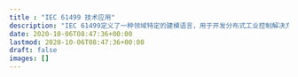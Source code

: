 ```yaml
---
title : "IEC 61499 技术应用"
description: "IEC 61499定义了一种领域特定的建模语言，用于开发分布式工业控制解决方案。IEC 61499通过改进软件组件的封装来扩展IEC 61131-1，以提高可重用性，提供与供应商无关的格式，并简化对控制器到控制器通信的支持。"
date: 2020-10-06T08:47:36+00:00
lastmod: 2020-10-06T08:47:36+00:00
draft: false
images: []
---
```

